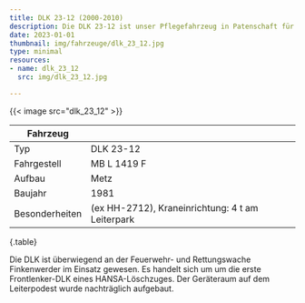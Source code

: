 ```yaml
---
title: DLK 23-12 (2000-2010)
description: Die DLK 23-12 ist unser Pflegefahrzeug in Patenschaft für die Hamburger Feuerwehrhistoriker
date: 2023-01-01
thumbnail: img/fahrzeuge/dlk_23_12.jpg
type: minimal
resources:
- name: dlk_23_12
  src: img/dlk_23_12.jpg

---
```


{{< image src="dlk_23_12" >}}  

| Fahrzeug       |                                                  |
| -------------- | ------------------------------------------------ |
| Typ            | DLK 23-12                                        |
| Fahrgestell    | MB L 1419 F                                      |
| Aufbau         | Metz                                             |
| Baujahr        | 1981                                             |
| Besonderheiten | (ex HH-2712), Kraneinrichtung: 4 t am Leiterpark |
{.table}

Die DLK ist überwiegend an der Feuerwehr- und Rettungswache Finkenwerder im Einsatz gewesen. Es handelt sich um um die erste Frontlenker-DLK eines HANSA-Löschzuges. Der Geräteraum auf dem Leiterpodest wurde nachträglich aufgebaut.
